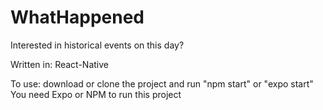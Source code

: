 # WhatHappened
Interested in historical events on this day?

Written in: React-Native

To use: download or clone the project and run "npm start" or "expo start"
You need Expo or NPM to run this project
